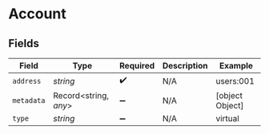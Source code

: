 # Account


## Fields

| Field                 | Type                  | Required              | Description           | Example               |
| --------------------- | --------------------- | --------------------- | --------------------- | --------------------- |
| `address`             | *string*              | :heavy_check_mark:    | N/A                   | users:001             |
| `metadata`            | Record<string, *any*> | :heavy_minus_sign:    | N/A                   | [object Object]       |
| `type`                | *string*              | :heavy_minus_sign:    | N/A                   | virtual               |